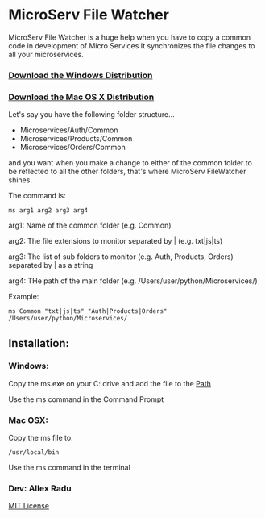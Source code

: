 # MicroServ File Watcher

MicroServ File Watcher is a huge help when you have to copy a common code in development of Micro Services It
synchronizes the file changes to all your microservices.

### [Download the Windows Distribution](https://github.com/allexradu/MicroServFileWatcher/tree/main/dist/windows)

### [Download the Mac OS X Distribution](https://github.com/allexradu/MicroServFileWatcher/tree/main/dist/mac)

Let's say you have the following folder structure...

+ Microservices/Auth/Common
+ Microservices/Products/Common
+ Microservices/Orders/Common

and you want when you make a change to either of the common folder to be reflected to all the other folders, that's
where MicroServ FileWatcher shines.

The command is:

`ms arg1 arg2 arg3 arg4`

arg1: Name of the common folder (e.g. Common)

arg2: The file extensions to monitor separated by | (e.g. txt|js|ts)

arg3: The list of sub folders to monitor (e.g. Auth, Products, Orders) separated by | as a string

arg4: THe path of the main folder (e.g. /Users/user/python/Microservices/)

Example:

`ms Common "txt|js|ts" "Auth|Products|Orders" /Users/user/python/Microservices/`

## Installation:

### Windows:

Copy the ms.exe on your C: drive and add the file to the [Path](https://www.architectryan.com/2018/03/17/add-to-the-path-on-windows-10/)

Use the ms command in the Command Prompt

### Mac OSX:

Copy the ms file to:

`/usr/local/bin`

Use the ms command in the terminal

### Dev: Allex Radu
[MIT License](https://github.com/allexradu/MicroServFileWatcher/blob/main/LICENSE)
